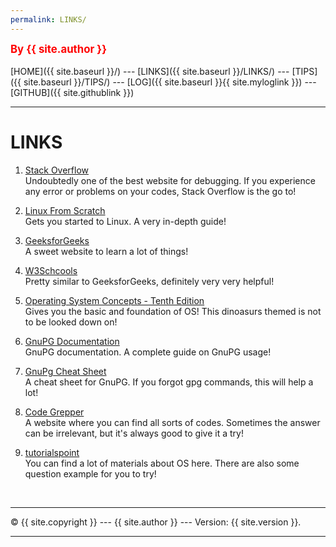 ```yaml
---
permalink: LINKS/
---
```

<span style="color:red; font-weight:bold; font-size:larger;">By {{ site.author }}</span>
<br><br>
[HOME]({{ site.baseurl }}/) ---
[LINKS]({{ site.baseurl }}/LINKS/) ---
[TIPS]({{ site.baseurl }}/TIPS/) ---
[LOG]({{ site.baseurl }}{{ site.myloglink }}) ---
[GITHUB]({{ site.githublink }})
<br>
<hr>

# LINKS

1. [Stack Overflow](https://stackoverflow.com/)<br>
Undoubtedly one of the best website for debugging. If you experience any error or problems on your codes, Stack Overflow is the go to!

2. [Linux From Scratch](https://www.linuxfromscratch.org/)<br>
Gets you started to Linux. A very in-depth guide!

3. [GeeksforGeeks](https://www.geeksforgeeks.org/)<br>
A sweet website to learn a lot of things!

4. [W3Schcools](https://www.w3schools.com/)<br>
Pretty similar to GeeksforGeeks, definitely very very helpful!

5. [Operating System Concepts - Tenth Edition](https://www.os-book.com/OS10/)<br>
Gives you the basic and foundation of OS! This dinoasurs themed is not to be looked down on!

6. [GnuPG Documentation](https://www.gnupg.org/documentation/)<br>
GnuPG documentation. A complete guide on GnuPG usage!

7. [GnuPg Cheat Sheet](http://irtfweb.ifa.hawaii.edu/~lockhart/gpg/)<br>
A cheat sheet for GnuPG. If you forgot gpg commands, this will help a lot!

8. [Code Grepper](https://www.codegrepper.com/)<br>
A website where you can find all sorts of codes. Sometimes the answer can be irrelevant, but it's always good to give it a try!

9. [tutorialspoint](https://www.tutorialspoint.com/)<br>
You can find a lot of materials about OS here. There are also some question example for you to try!

<br>
<hr>
&copy; {{ site.copyright }} --- {{ site.author }} --- Version: {{ site.version }}.
<hr>
<br>
